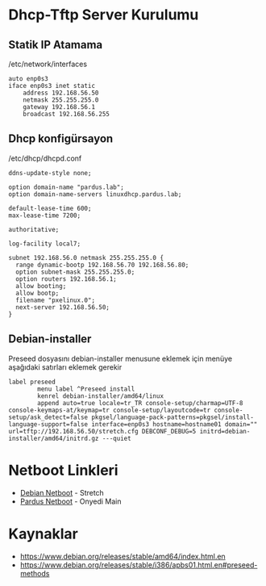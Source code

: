 # Dhcp-Tftp Server Kurulumu
## Statik IP Atamama
/etc/network/interfaces
```
auto enp0s3
iface enp0s3 inet static
	address 192.168.56.50
	netmask 255.255.255.0
	gateway 192.168.56.1
	broadcast 192.168.56.255
```
## Dhcp konfigürsayon
/etc/dhcp/dhcpd.conf
```
ddns-update-style none;

option domain-name "pardus.lab";
option domain-name-servers linuxdhcp.pardus.lab;

default-lease-time 600;
max-lease-time 7200;

authoritative;

log-facility local7;

subnet 192.168.56.0 netmask 255.255.255.0 {
  range dynamic-bootp 192.168.56.70 192.168.56.80;
  option subnet-mask 255.255.255.0;
  option routers 192.168.56.1;
  allow booting;
  allow bootp;
  filename "pxelinux.0";
  next-server 192.168.56.50;
}
```
## Debian-installer
  Preseed dosyasını debian-installer menusune eklemek için menüye aşağıdaki satırları eklemek gerekir
```
label preseed
        menu label ^Preseed install
        kenrel debian-installer/amd64/linux
        append auto=true locale=tr_TR console-setup/charmap=UTF-8 console-keymaps-at/keymap=tr console-setup/layoutcode=tr console-setup/ask_detect=false pkgsel/language-pack-patterns=pkgsel/install-language-support=false interface=enp0s3 hostname=hostname01 domain="" url=tftp://192.168.56.50/stretch.cfg DEBCONF_DEBUG=5 initrd=debian-installer/amd64/initrd.gz ---quiet
```
# Netboot Linkleri
* [Debian Netboot](http://ftp.nl.debian.org/debian/dists/stretch/main/installer-amd64/current/images/netboot/netboot.tar.gz) - Stretch
* [Pardus Netboot](http://depo.pardus.org.tr/pardus/dists/onyedi/main/installer-amd64/current/images/netboot/netboot.tar.gz) - Onyedi Main
# Kaynaklar
* https://www.debian.org/releases/stable/amd64/index.html.en
* https://www.debian.org/releases/stable/i386/apbs01.html.en#preseed-methods
